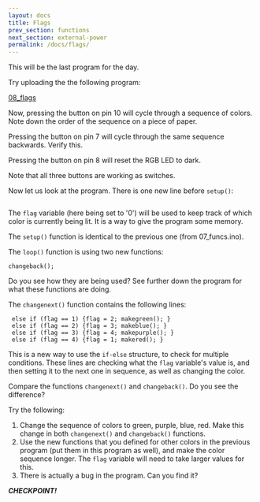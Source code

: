 ```yaml
---
layout: docs
title: Flags
prev_section: functions
next_section: external-power
permalink: /docs/flags/
---
```


This will be the last program for the day.

Try uploading the the following program:

<a href="08_flags.txt">08_flags</a>

Now, pressing the button on pin 10 will cycle through a sequence of
colors. Note down the order of the sequence on a piece of paper.

Pressing the button on pin 7 will cycle through the same sequence
backwards. Verify this.

Pressing the button on pin 8 will reset the RGB LED to dark.

Note that all three buttons are working as switches.

Now let us look at the program. There is one new line before ```setup()```:

```int flag = 0;
```

The ```flag``` variable (here being set to '0') will be used to keep track of which color is currently being lit. It is a way to give the program some memory.

The ```setup()``` function is identical to the previous one (from
07_funcs.ino).

The ```loop()``` function is using two new functions:

```changenext();
changeback();
```

Do you see how they are being used? See further down the program for
what these functions are doing.

The ```changenext()``` function contains the following lines:

``` if (flag == 0) {flag = 1; makered(); }
 else if (flag == 1) {flag = 2; makegreen(); }
 else if (flag == 2) {flag = 3; makeblue(); } 
 else if (flag == 3) {flag = 4; makepurple(); }  
 else if (flag == 4) {flag = 1; makered(); }   
```

This is a new way to use the ```if-else``` structure, to check for
multiple conditions. These lines are checking what the ```flag```
variable's value is, and then setting it to the next one in sequence,
as well as changing the color.

Compare the functions ```changenext()``` and ```changeback()```. Do you see the difference? 

Try the following:

1. Change the sequence of colors to green, purple, blue, red. Make
this change in both ```changenext()``` and ```changeback()``` functions. 
2. Use the new functions that you defined for other colors in the
previous program (put them in this program as well), and make the
color sequence longer. The ```flag``` variable will need to take larger values for this.
3. There is actually a bug in the program. Can you find it?

**_CHECKPOINT!_**